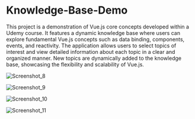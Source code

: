 # Knowledge-Base-Demo

This project is a demonstration of Vue.js core concepts developed within a Udemy course. It features a dynamic knowledge base where users can explore fundamental Vue.js concepts such as data binding, components, events, and reactivity. The application allows users to select topics of interest and view detailed information about each topic in a clear and organized manner. New topics are dynamically added to the knowledge base, showcasing the flexibility and scalability of Vue.js. 


![Screenshot_8](https://github.com/DimitraKonstantinidou/Knowledge-Base-Demo/assets/147081941/cb8b6d68-04ca-47fc-9e00-9478a6ba6761)

![Screenshot_9](https://github.com/DimitraKonstantinidou/Knowledge-Base-Demo/assets/147081941/9a780641-967f-41f1-8c78-67cf82b45361)

![Screenshot_10](https://github.com/DimitraKonstantinidou/Knowledge-Base-Demo/assets/147081941/727f7611-bef4-4124-8ca8-4dec079b942c)

![Screenshot_11](https://github.com/DimitraKonstantinidou/Knowledge-Base-Demo/assets/147081941/bbb9e8b6-497d-4251-90cd-ec4c2a3d36f1)
